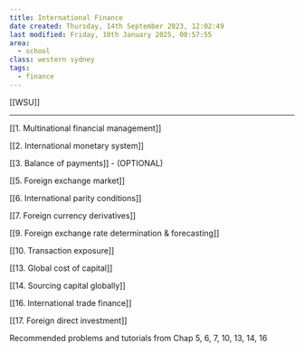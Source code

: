 ```yaml
---
title: International Finance
date created: Thursday, 14th September 2023, 12:02:49
last modified: Friday, 10th January 2025, 00:57:55
area:
  - school
class: western sydney
tags:
  - finance
---
```


[[WSU]]

___

[[1. Multinational financial management]]

[[2. International monetary system]]

[[3. Balance of payments]] - (OPTIONAL)

[[5. Foreign exchange market]]

[[6. International parity conditions]]

[[7. Foreign currency derivatives]]

[[9. Foreign exchange rate determination & forecasting]]

[[10. Transaction exposure]]

[[13. Global cost of capital]]

[[14. Sourcing capital globally]]

[[16. International trade finance]]

[[17. Foreign direct investment]]

Recommended problems and tutorials from Chap 5, 6, 7, 10, 13, 14, 16